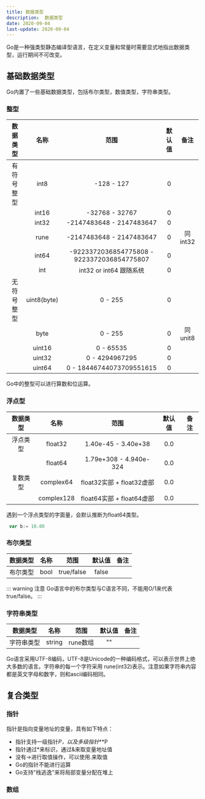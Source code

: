 ```yaml
---
title: 数据类型
description:  数据类型
date: 2020-09-04
last-update: 2020-09-04
---
```


Go是一种强类型静态编译型语言，在定义变量和常量时需要显式地指出数据类型，运行期间不可改变。

## 基础数据类型

Go内置了一些基础数据类型，包括布尔类型，数值类型，字符串类型。

### 整型
|数据类型|名称|范围|默认值|备注|
|:--:|:--:|:--:|:--:|:--:|
|有符号整型|int8|-128 - 127|0|
||int16|-32768 - 32767|0|
||int32|-2147483648 - 2147483647|0||
||rune|-2147483648 - 2147483647|0|同int32|
||int64|-9223372036854775808 - 9223372036854775807|0|
||int|int32 or int64 跟随系统|0|
|无符号整型|uint8(byte)|0 - 255|0|
||byte|0 - 255|0|同unit8|
||uint16|0 - 65535|0|
||uint32|0 - 4294967295|0|
||uint64|0 - 18446744073709551615|0|

Go中的整型可以进行算数和位运算。

### 浮点型
|数据类型|名称|范围|默认值|备注|
|:--:|:--:|:--:|:--:|:--:|
|浮点类型|float32|1.40e-45  -  3.40e+38|0.0|
||float64|1.79e+308  -  4.940e-324|0.0|
|复数类型|complex64|float32实部 + float32虚部|0.0|
||complex128|float64实部 + float64虚部|0.0|

遇到一个浮点类型的字面量，会默认推断为float64类型。

```Go
 var b:= 10.00
```

### 布尔类型
|数据类型|名称|范围|默认值|备注|
|:--:|:--:|:--:|:--:|:--:|
|布尔类型|bool| true/false|false|

::: warning 注意
Go语言中的布尔类型与C语言不同，不能用O/1来代表true/false。
:::

### 字符串类型

|数据类型|名称|范围|默认值|备注|
|:--:|:--:|:--:|:--:|:--:|
|字符串类型|string|rune数组|""|

Go语言采用UTF-8编码，UTF-8是Unicode的一种编码格式，可以表示世界上绝大多数的语言。字符串的每一个字符采用
rune(int32)表示。注意如果字符串内容都是英文字母和数字，则和ascii编码相同。

## 复合类型

### 指针
指针是指向变量地址的变量，具有如下特点：
- 指针支持一级指针*P，以及多级指针***P
- 指针通过*来标识，通过&来取变量地址值
- 没有->进行取值操作，可以使用.来取值
- Go的指针不能进行运算
- Go支持"栈逃逸"来将局部变量分配在堆上

### 数组


                      




